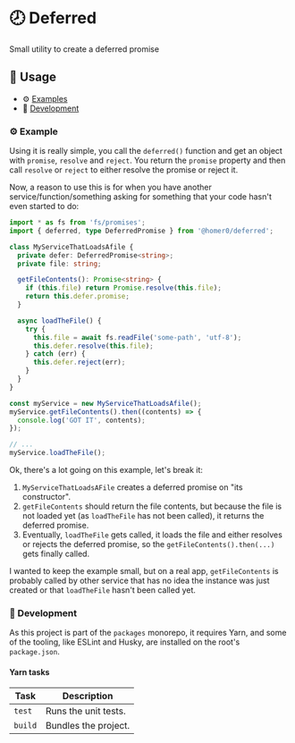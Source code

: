 # 🕗 Deferred

Small utility to create a deferred promise

## 🍿 Usage

- ⚙️ [Examples](#%EF%B8%8F-examples)
- 🤘 [Development](#-development)

### ⚙️ Example

Using it is really simple, you call the `deferred()` function and get an object with `promise`, `resolve` and `reject`. You return the `promise` property and then call `resolve` or `reject` to either resolve the promise or reject it.

Now, a reason to use this is for when you have another service/function/something asking for something that your code hasn't even started to do:

```ts
import * as fs from 'fs/promises';
import { deferred, type DeferredPromise } from '@homer0/deferred';

class MyServiceThatLoadsAfile {
  private defer: DeferredPromise<string>;
  private file: string;

  getFileContents(): Promise<string> {
    if (this.file) return Promise.resolve(this.file);
    return this.defer.promise;
  }

  async loadTheFile() {
    try {
      this.file = await fs.readFile('some-path', 'utf-8');
      this.defer.resolve(this.file);
    } catch (err) {
      this.defer.reject(err);
    }
  }
}

const myService = new MyServiceThatLoadsAfile();
myService.getFileContents().then((contents) => {
  console.log('GOT IT', contents);
});

// ...
myService.loadTheFile();
```

Ok, there's a lot going on this example, let's break it:

1. `MyServiceThatLoadsAFile` creates a deferred promise on "its constructor".
2. `getFileContents` should return the file contents, but because the file is not loaded yet (as `loadTheFile` has not been called), it returns the deferred promise.
3. Eventually, `loadTheFile` gets called, it loads the file and either resolves or rejects the deferred promise, so the `getFileContents().then(...)` gets finally called.

I wanted to keep the example small, but on a real app, `getFileContents` is probably called by other service that has no idea the instance was just created or that `loadTheFile` hasn't been called yet.

### 🤘 Development

As this project is part of the `packages` monorepo, it requires Yarn, and some of the tooling, like ESLint and Husky, are installed on the root's `package.json`.

#### Yarn tasks

| Task    | Description          |
| ------- | -------------------- |
| `test`  | Runs the unit tests. |
| `build` | Bundles the project. |
